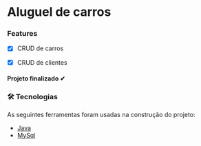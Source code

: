 # Aluguel de carros

### Features 
- [x] CRUD de carros
- [x] CRUD de clientes


<h4  align="left">
Projeto finalizado ✔
</h4>

### 🛠 Tecnologias<a id="tecnologias"></a>
 As seguintes ferramentas foram usadas na construção do projeto:
 
- [Java](https://www.java.com/pt-BR/) 
- [MySql](https://www.db4free.net/index.php?language=pt)
  

